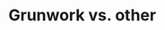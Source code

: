 # Grunwork vs. other


<!-- ##DOCS-SOURCER-START
{
  "sourcePlugin": "local-copier",
  "hash": "c8aeff437ffbf0d5134c70daf339a109"
}
##DOCS-SOURCER-END -->
